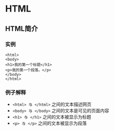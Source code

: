 # HTML
## HTML简介
### 实例
```
<html>
<body>
<h1>我的第一个标题</h1>
<p>我的第一个段落。</p>
</body>
</html>
```
### 例子解释
* `<html> 与 </html>` 之间的文本描述网页
* `<body> 与 </body>` 之间的文本是可见的页面内容
* `<h1> 与 </h1>` 之间的文本被显示为标题
* `<p> 与 </p>` 之间的文本被显示为段落